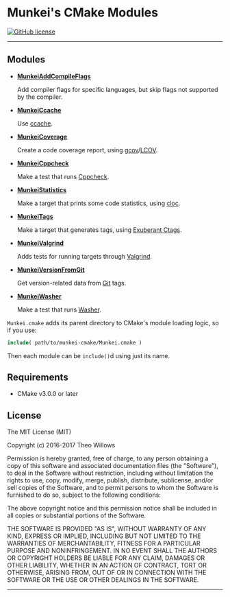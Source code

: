 # Munkei's CMake Modules #

[![GitHub license](https://img.shields.io/github/license/Munkei/munkei-cmake.svg?style=flat-square)](https://github.com/Munkei/munkei-cmake/blob/master/LICENSE.md)

---

## Modules ##

*   **[MunkeiAddCompileFlags]**

    Add compiler flags for specific languages, but skip flags not supported by
    the compiler.

*   **[MunkeiCcache]**

    Use [ccache].

*   **[MunkeiCoverage]**

    Create a code coverage report, using [gcov]/[LCOV].

*   **[MunkeiCppcheck]**

    Make a test that runs [Cppcheck].

*   **[MunkeiStatistics]**

    Make a target that prints some code statistics, using [cloc].

*   **[MunkeiTags]**

    Make a target that generates tags, using [Exuberant Ctags].

*   **[MunkeiValgrind]**

    Adds tests for running targets through [Valgrind].

*   **[MunkeiVersionFromGit]**

    Get version-related data from [Git] tags.

*   **[MunkeiWasher]**

    Make a test that runs [Washer].

`Munkei.cmake` adds its parent directory to CMake's module loading logic, so if
you use:

```cmake
include( path/to/munkei-cmake/Munkei.cmake )
```

Then each module can be `include()`d using just its name.

## Requirements ##

*   CMake v3.0.0 or later

## License ##

The MIT License (MIT)

Copyright (c) 2016-2017 Theo Willows

Permission is hereby granted, free of charge, to any person obtaining a copy of
this software and associated documentation files (the "Software"), to deal in
the Software without restriction, including without limitation the rights to
use, copy, modify, merge, publish, distribute, sublicense, and/or sell copies of
the Software, and to permit persons to whom the Software is furnished to do so,
subject to the following conditions:

The above copyright notice and this permission notice shall be included in all
copies or substantial portions of the Software.

THE SOFTWARE IS PROVIDED "AS IS", WITHOUT WARRANTY OF ANY KIND, EXPRESS OR
IMPLIED, INCLUDING BUT NOT LIMITED TO THE WARRANTIES OF MERCHANTABILITY, FITNESS
FOR A PARTICULAR PURPOSE AND NONINFRINGEMENT. IN NO EVENT SHALL THE AUTHORS OR
COPYRIGHT HOLDERS BE LIABLE FOR ANY CLAIM, DAMAGES OR OTHER LIABILITY, WHETHER
IN AN ACTION OF CONTRACT, TORT OR OTHERWISE, ARISING FROM, OUT OF OR IN
CONNECTION WITH THE SOFTWARE OR THE USE OR OTHER DEALINGS IN THE SOFTWARE.

---

  [ccache]: https://ccache.samba.org

  [cloc]: https://github.com/AlDanial/cloc

  [Cppcheck]: http://cppcheck.sourceforge.net

  [Exuberant Ctags]: http://ctags.sourceforge.net

  [gcov]: https://gcc.gnu.org/onlinedocs/gcc/Gcov.html

  [Git]: https://git-scm.com

  [LCOV]: http://ltp.sourceforge.net/coverage/lcov.php

  [MunkeiAddCompileFlags]: doc/MunkeiAddCompileFlags.md

  [MunkeiCcache]: doc/MunkeiCcache.md

  [MunkeiCoverage]: doc/MunkeiCoverage.md

  [MunkeiCppcheck]: doc/MunkeiCppcheck.md

  [MunkeiStatistics]: doc/MunkeiStatistics.md

  [MunkeiTags]: doc/MunkeiTags.md

  [MunkeiVersionFromGit]: doc/MunkeiVersionFromGit.md

  [MunkeiValgrind]: doc/MunkeiValgrind.md

  [MunkeiWasher]: doc/MunkeiWasher.md

  [Valgrind]: http://valgrind.org

  [Washer]: https://github.com/Munkei/Washer
